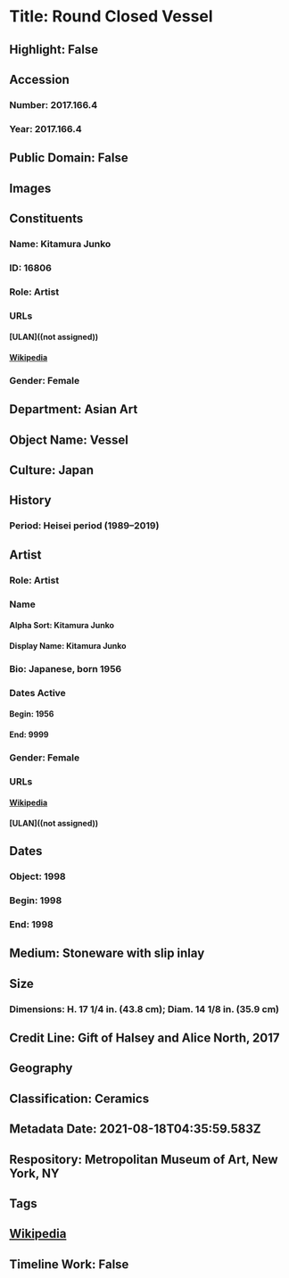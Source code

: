 # Title: Round Closed Vessel
## Highlight: False
## Accession
### Number: 2017.166.4
### Year: 2017.166.4
## Public Domain: False
## Images
## Constituents
### Name: Kitamura Junko
### ID: 16806
### Role: Artist
### URLs
#### [ULAN]((not assigned))
#### [Wikipedia](https://www.wikidata.org/wiki/Q21062787)
### Gender: Female
## Department: Asian Art
## Object Name: Vessel
## Culture: Japan
## History
### Period: Heisei period (1989–2019)
## Artist
### Role: Artist
### Name
#### Alpha Sort: Kitamura Junko
#### Display Name: Kitamura Junko
### Bio: Japanese, born 1956
### Dates Active
#### Begin: 1956
#### End: 9999
### Gender: Female
### URLs
#### [Wikipedia](https://www.wikidata.org/wiki/Q21062787)
#### [ULAN]((not assigned))
## Dates
### Object: 1998
### Begin: 1998
### End: 1998
## Medium: Stoneware with slip inlay
## Size
### Dimensions: H. 17 1/4 in. (43.8 cm); Diam. 14 1/8 in. (35.9 cm)
## Credit Line: Gift of Halsey and Alice North, 2017
## Geography
## Classification: Ceramics
## Metadata Date: 2021-08-18T04:35:59.583Z
## Respository: Metropolitan Museum of Art, New York, NY
## Tags
## [Wikipedia](https://www.wikidata.org/wiki/Q96756889)
## Timeline Work: False